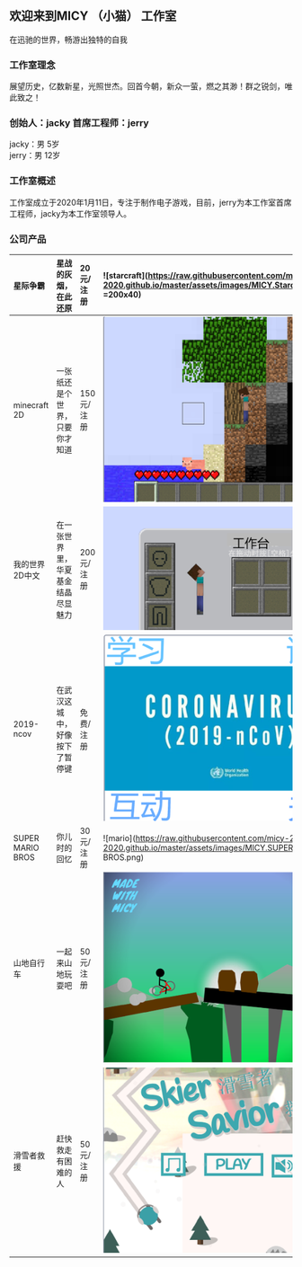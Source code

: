 ## 欢迎来到MICY  （小猫）  工作室
在迅驰的世界，畅游出独特的自我

### 工作室理念
展望历史，亿数新星，光照世杰。回首今朝，新众一萤，燃之其渺！群之锐剑，唯此致之！

### 创始人：jacky 首席工程师：jerry
jacky：男     5岁  
jerry：男     12岁

### 工作室概述
工作室成立于2020年1月11日，专注于制作电子游戏，目前，jerry为本工作室首席工程师，jacky为本工作室领导人。

### 公司产品

| 星际争霸      | 星战的灰烟，在此还原               | 20元/注册   | ![starcraft](https://raw.githubusercontent.com/micy-2020/micy-2020.github.io/master/assets/images/MICY.Starcraft.chinese.png =200x40) |
|:--------------|:---------------------------------|:-----------|:--|
| minecraft 2D  | 一张纸还是个世界，只要你才知道      | 150元/注册 | ![minecraft en](https://raw.githubusercontent.com/micy-2020/micy-2020.github.io/master/assets/images/MICY.Minecraft.English.2D.png) |
| 我的世界2D中文 | 在一张世界里，华夏基金结晶尽显魅力  | 200元/注册  | ![minecraft zh](https://raw.githubusercontent.com/micy-2020/micy-2020.github.io/master/assets/images/MICY.Minecraft.chinese.2D.png) |
| 2019-ncov     | 在武汉这城中，好像按下了暂停键      | 免费/注册   | ![ncov](https://raw.githubusercontent.com/micy-2020/micy-2020.github.io/master/assets/images/MICY.2019-nCoV.png) |
| SUPER MARIO BROS | 你儿时的回忆 | 30元/注册 | ![mario](https://raw.githubusercontent.com/micy-2020/micy-2020.github.io/master/assets/images/MICY.SUPER MARIO BROS.png) |
| 山地自行车 | 一起来山地玩耍吧 | 50元/注册 | ![bike](https://raw.githubusercontent.com/micy-2020/micy-2020.github.io/master/assets/images/MICY.bike.png) |
| 滑雪者救援 | 赶快救走有困难的人 | 50元/注册 | ![rescue](https://raw.githubusercontent.com/micy-2020/micy-2020.github.io/master/assets/images/MICY.skier_savior.png) |




















































































































































